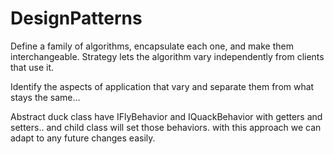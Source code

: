 # DesignPatterns

Define a family of algorithms, encapsulate each one, and make them interchangeable. Strategy lets the algorithm vary independently from clients that use it.

Identify the aspects of application that vary and separate them from what stays the same…

Abstract duck class have IFlyBehavior and IQuackBehavior with getters and setters.. and child class will set those behaviors. with this approach we can adapt to any future changes easily.